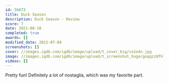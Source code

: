 ```yaml
---
id: 56873
title: Duck Season
description: Duck Season - Review
score: 7
date: 2021-08-18
completed: true
awards: []
modified_date: 2022-07-04
screenshots: []
cover: //images.igdb.com/igdb/image/upload/t_cover_big/co1o4n.jpg
image: //images.igdb.com/igdb/image/upload/t_screenshot_huge/goqqzz8fhlifiisdhz93.jpg
videos: []
---
```

Pretty fun! Definitely a lot of nostaglia, which was my favorite part.